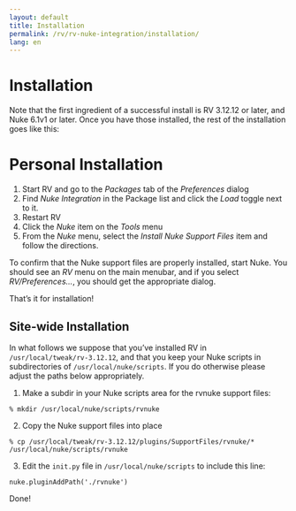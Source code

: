 ```yaml
---
layout: default
title: Installation
permalink: /rv/rv-nuke-integration/installation/
lang: en
---
```


# Installation

Note that the first ingredient of a successful install is RV 3.12.12 or later, and Nuke 6.1v1 or later. Once you have those installed, the rest of the installation goes like this:

# Personal Installation

1. Start RV and go to the *Packages* tab of the *Preferences* dialog
2. Find *Nuke Integration* in the Package list and click the *Load* toggle next to it.
3. Restart RV
4. Click the *Nuke* item on the *Tools* menu
5. From the *Nuke* menu, select the *Install Nuke Support Files* item and follow the directions.

To confirm that the Nuke support files are properly installed, start Nuke. You should see an *RV* menu on the main menubar, and if you select *RV/Preferences…*, you should get the appropriate dialog.

That’s it for installation!

## Site-wide Installation

In what follows we suppose that you’ve installed RV in `/usr/local/tweak/rv-3.12.12`, and that you keep your Nuke scripts in subdirectories of `/usr/local/nuke/scripts`. If you do otherwise please adjust the paths below appropriately.

1. Make a subdir in your Nuke scripts area for the rvnuke support files:

```
% mkdir /usr/local/nuke/scripts/rvnuke
```
2. Copy the Nuke support files into place

```
% cp /usr/local/tweak/rv-3.12.12/plugins/SupportFiles/rvnuke/* /usr/local/nuke/scripts/rvnuke
```
3. Edit the `init.py` file in `/usr/local/nuke/scripts` to include this line:

```
nuke.pluginAddPath('./rvnuke')
```
Done!
